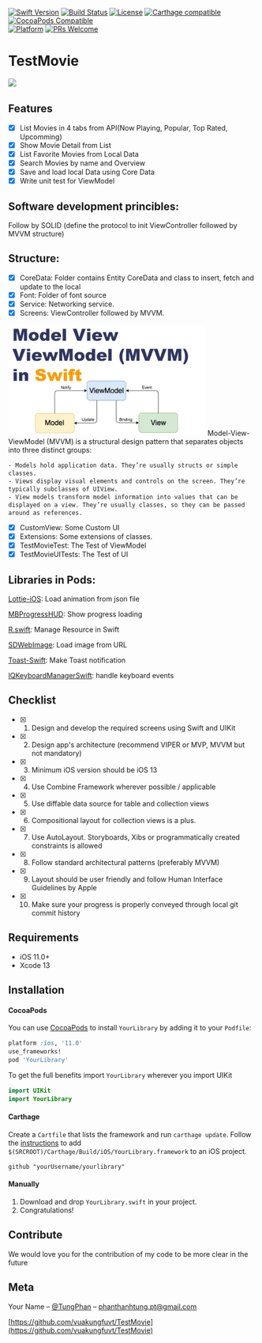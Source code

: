 
[![Swift Version][swift-image]][swift-url]
[![Build Status][travis-image]][travis-url]
[![License][license-image]][license-url]
[![Carthage compatible](https://img.shields.io/badge/Carthage-compatible-4BC51D.svg?style=flat)](https://github.com/Carthage/Carthage)
[![CocoaPods Compatible](https://img.shields.io/cocoapods/v/EZSwiftExtensions.svg)](https://img.shields.io/cocoapods/v/LFAlertController.svg)  
[![Platform](https://img.shields.io/cocoapods/p/LFAlertController.svg?style=flat)](http://cocoapods.org/pods/LFAlertController)
[![PRs Welcome](https://img.shields.io/badge/PRs-welcome-brightgreen.svg?style=flat-square)](http://makeapullrequest.com)

# TestMovie

<p align="row">
<img src= "images/app-demo.GIF" width="400" >
</p>

## Features

- [x] List Movies in 4 tabs from API(Now Playing, Popular, Top  Rated, Upcomming)
- [x] Show Movie Detail from List
- [x] List Favorite Movies from Local Data
- [x] Search Movies by name and Overview
- [x] Save and load local Data using Core Data
- [x] Write unit test for ViewModel

## Software development princibles:

Follow by SOLID (define the protocol to init ViewController followed by MVVM structure)

## Structure:

- [x] CoreData: Folder contains Entity CoreData and class to insert, fetch and update to the local
- [x] Font: Folder of font source
- [x] Service: Networking service.
- [x] Screens: ViewController followed by MVVM.
<img src= "images/mvvm.jpeg" width="400" >
    Model-View-ViewModel (MVVM) is a structural design pattern that separates objects into three distinct groups:

    - Models hold application data. They’re usually structs or simple classes.
    - Views display visual elements and controls on the screen. They’re typically subclasses of UIView.
    - View models transform model information into values that can be displayed on a view. They’re usually classes, so they can be passed around as references.
- [x] CustomView: Some Custom UI
- [x] Extensions: Some extensions of classes.
- [x] TestMovieTest: The Test of ViewModel
- [x] TestMovieUITests: The Test of UI

## Libraries in Pods:
[Lottie-iOS](https://github.com/airbnb/lottie-ios): Load animation from json file

[MBProgressHUD](https://github.com/jdg/MBProgressHUD): Show progress loading

[R.swift](https://github.com/mac-cain13/R.swift): Manage Resource in Swift

[SDWebImage](https://github.com/SDWebImage): Load image from URL

[Toast-Swift](https://github.com/scalessec/Toast-Swift): Make Toast notification

[IQKeyboardManagerSwift](https://github.com/hackiftekhar/IQKeyboardManager): handle keyboard events

        
## Checklist
        
- [x] 1. Design and develop the required screens using Swift and UIKit
- [x] 2. Design app's architecture (recommend VIPER or MVP, MVVM but not mandatory)
- [x] 3. Minimum iOS version should be iOS 13
- [x] 4. Use Combine Framework wherever possible / applicable
- [x] 5. Use diffable data source for table and collection views
- [x] 6. Compositional layout for collection views is a plus.
- [x] 7. Use AutoLayout. Storyboards, Xibs or programmatically created constraints is allowed
- [x] 8. Follow standard architectural patterns (preferably MVVM)
- [x] 9. Layout should be user friendly and follow Human Interface Guidelines by Apple
- [x] 10. Make sure your progress is properly conveyed through local git commit history

## Requirements

- iOS 11.0+
- Xcode 13

## Installation

#### CocoaPods
You can use [CocoaPods](http://cocoapods.org/) to install `YourLibrary` by adding it to your `Podfile`:

```ruby
platform :ios, '11.0'
use_frameworks!
pod 'YourLibrary'
```

To get the full benefits import `YourLibrary` wherever you import UIKit

``` swift
import UIKit
import YourLibrary
```
#### Carthage
Create a `Cartfile` that lists the framework and run `carthage update`. Follow the [instructions](https://github.com/Carthage/Carthage#if-youre-building-for-ios) to add `$(SRCROOT)/Carthage/Build/iOS/YourLibrary.framework` to an iOS project.

```
github "yourUsername/yourlibrary"
```
#### Manually
1. Download and drop ```YourLibrary.swift``` in your project.  
2. Congratulations!  

## Contribute

We would love you for the contribution of my code to be more clear in the future

## Meta

Your Name – [@TungPhan](https://www.facebook.com/tung.teotop/) – phanthanhtung.pt@gmail.com

[https://github.com/vuakungfuvt/TestMovie](https://github.com/vuakungfuvt/TestMovie)

[swift-image]:https://img.shields.io/badge/swift-3.0-orange.svg
[swift-url]: https://swift.org/
[license-image]: https://img.shields.io/badge/License-MIT-blue.svg
[license-url]: LICENSE
[travis-image]: https://img.shields.io/travis/dbader/node-datadog-metrics/master.svg?style=flat-square
[travis-url]: https://travis-ci.org/dbader/node-datadog-metrics
[codebeat-image]: https://codebeat.co/badges/c19b47ea-2f9d-45df-8458-b2d952fe9dad
[codebeat-url]: https://codebeat.co/projects/github-com-vsouza-awesomeios-com
